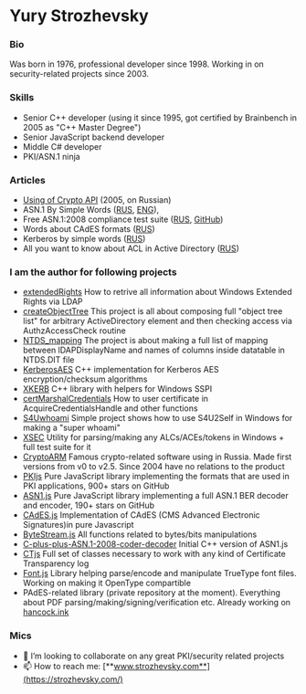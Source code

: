 # Yury Strozhevsky

### Bio
Was born in 1976, professional developer since 1998. Working in on security-related projects since 2003.

### Skills
- Senior C++ developer (using it since 1995, got certified by Brainbench in 2005 as "C++ Master Degree")
- Senior JavaScript backend developer
- Middle C# developer
- PKI/ASN.1 ninja

### Articles
- [Using of Crypto API](http://rsdn.org/article/crypto/usingcryptoapi.xml) (2005, on Russian)
- ASN.1 By Simple Words ([RUS](https://habr.com/ru/post/150757/), [ENG](https://www.strozhevsky.com/free_docs/asn1_by_simple_words.pdf)),
- Free ASN.1:2008 compliance test suite ([RUS](https://habr.com/ru/post/152907/), [GitHub](https://github.com/YuryStrozhevsky/ASN1-2008-free-test-suite))
- Words about CAdES formats ([RUS](https://habr.com/ru/post/214295/))  
- Kerberos by simple words ([RUS](https://habr.com/ru/articles/803163/))
- All you want to know about ACL in Active Directory ([RUS](https://habr.com/ru/articles/809485/))

### I am the author for following projects

- [extendedRights](https://github.com/YuryStrozhevsky/extendedRights) How to retrive all information about Windows Extended Rights via LDAP
- [createObjectTree](https://github.com/YuryStrozhevsky/createObjectTree) This project is all about composing full "object tree list" for arbitrary ActiveDirectory element and then checking access via AuthzAccessCheck routine
- [NTDS_mapping](https://github.com/YuryStrozhevsky/NTDS_mapping) The project is about making a full list of mapping between lDAPDisplayName and names of columns inside datatable in NTDS.DIT file
- [KerberosAES](https://github.com/YuryStrozhevsky/KerberosAES) C++ implementation for Kerberos AES encryption/checksum algorithms
- [XKERB](https://github.com/YuryStrozhevsky/XKERB) C++ library with helpers for Windows SSPI 
- [certMarshalCredentials](https://github.com/YuryStrozhevsky/certMarshalCredentials) How to user certificate in AcquireCredentialsHandle and other functions
- [S4Uwhoami](https://github.com/YuryStrozhevsky/S4Uwhoami) Simple project shows how to use S4U2Self in Windows for making a "super whoami"
- [XSEC](https://github.com/YuryStrozhevsky/XSEC) Utility for parsing/making any ALCs/ACEs/tokens in Windows + full test suite for it
- [CryptoARM](https://trusted.ru/) Famous crypto-related software using in Russia. Made first versions from v0 to v2.5. Since 2004 have no relations to the product
- [PKIjs](https://github.com/PeculiarVentures/PKI.js) Pure JavaScript library implementing the formats that are used in PKI applications, 900+ stars on GitHub
- [ASN1.js](https://github.com/PeculiarVentures/ASN1.js) Pure JavaScript library implementing a full ASN.1 BER decoder and encoder, 190+ stars on GitHub
- [CAdES.js](https://github.com/PeculiarVentures/CAdES.js) Implementation of CAdES (CMS Advanced Electronic Signatures)in pure Javascript 
- [ByteStream.js](https://github.com/PeculiarVentures/ByteStream.js) All functions related to bytes/bits manipulations
- [C-plus-plus-ASN.1-2008-coder-decoder](https://github.com/YuryStrozhevsky/C-plus-plus-ASN.1-2008-coder-decoder) Initial C++ version of ASN1.js
- [CTjs](https://github.com/YuryStrozhevsky/CTjs) Full set of classes necessary to work with any kind of Certificate Transparency log
- [Font.js](https://github.com/PeculiarVentures/Font.js) Library helping parse/encode and manipulate TrueType font files. Working on making it OpenType compartible
- PAdES-related library (private repository at the moment). Everything about PDF parsing/making/signing/verification etc. Already working on [hancock.ink](https://hancock.ink/)

### Mics

- 👯 I’m looking to collaborate on any great PKI/security related projects
- 📫 How to reach me: [**www.strozhevsky.com**](https://strozhevsky.com/)

